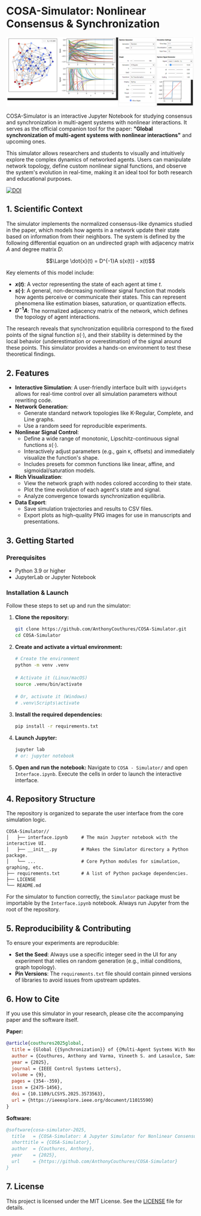 # COSA-Simulator: Nonlinear Consensus & Synchronization

![Interface overview](Screenshot.png)

COSA-Simulator is an interactive Jupyter Notebook for studying consensus and synchronization in multi-agent systems with nonlinear interactions. It serves as the official companion tool for the paper: **"Global synchronization of multi-agent systems with nonlinear interactions"** and upcoming ones.

This simulator allows researchers and students to visually and intuitively explore the complex dynamics of networked agents. Users can manipulate network topology, define custom nonlinear signal functions, and observe the system's evolution in real-time, making it an ideal tool for both research and educational purposes. 

[![DOI](https://zenodo.org/badge/1080480523.svg)](https://doi.org/10.5281/zenodo.17407390)



## 1. Scientific Context

The simulator implements the normalized consensus-like dynamics studied in the paper, which models how agents in a network update their state based on information from their neighbors. The system is defined by the following differential equation on an undirected graph with adjacency matrix $A$ and degree matrix $D$:

$$\Large \dot{x}(t) = D^{-1}A s(x(t)) - x(t)$$

Key elements of this model include:
*   **$x(t)$**: A vector representing the state of each agent at time $t$.
*   **$s(\cdot)$**: A general, non-decreasing nonlinear signal function that models how agents perceive or communicate their states. This can represent phenomena like estimation biases, saturation, or quantization effects.
*   **$D^{-1}A$**: The normalized adjacency matrix of the network, which defines the topology of agent interactions.

The research reveals that synchronization equilibria correspond to the fixed points of the signal function $s(\cdot)$, and their stability is determined by the local behavior (underestimation or overestimation) of the signal around these points. This simulator provides a hands-on environment to test these theoretical findings.

## 2. Features

*   **Interactive Simulation**: A user-friendly interface built with `ipywidgets` allows for real-time control over all simulation parameters without rewriting code.
*   **Network Generation**:
    *   Generate standard network topologies like K-Regular, Complete, and Line graphs.
    *   Use a random seed for reproducible experiments.
*   **Nonlinear Signal Control**:
    *   Define a wide range of monotonic, Lipschitz-continuous signal functions $s(\cdot)$.
    *   Interactively adjust parameters (e.g., gain `K`, offsets) and immediately visualize the function's shape.
    *   Includes presets for common functions like linear, affine, and sigmoidal/saturation models.
*   **Rich Visualization**:
    *   View the network graph with nodes colored according to their state.
    *   Plot the time evolution of each agent's state and signal.
    *   Analyze convergence towards synchronization equilibria.
*   **Data Export**:
    *   Save simulation trajectories and results to CSV files.
    *   Export plots as high-quality PNG images for use in manuscripts and presentations.

## 3. Getting Started

### Prerequisites
*   Python 3.9 or higher
*   JupyterLab or Jupyter Notebook

### Installation & Launch
Follow these steps to set up and run the simulator:

1.  **Clone the repository:**
    ```bash
    git clone https://github.com/AnthonyCouthures/COSA-Simulator.git
    cd COSA-Simulator
    ```

2.  **Create and activate a virtual environment:**
    ```bash
    # Create the environment
    python -m venv .venv
    
    # Activate it (Linux/macOS)
    source .venv/bin/activate
    
    # Or, activate it (Windows)
    # .venv\Scripts\activate
    ```

3.  **Install the required dependencies:**
    ```bash
    pip install -r requirements.txt
    ```

4.  **Launch Jupyter:**
    ```bash
    jupyter lab
    # or: jupyter notebook
    ```
5.  **Open and run the notebook:** Navigate to `COSA - Simulator/` and open `Interface.ipynb`. Execute the cells in order to launch the interactive interface.

## 4. Repository Structure

The repository is organized to separate the user interface from the core simulation logic.

```
COSA-Simulator//
│   ├── interface.ipynb     # The main Jupyter notebook with the interactive UI.
│   ├── __init__.py         # Makes the Simulator directory a Python package.
│   └── ...                 # Core Python modules for simulation, graphing, etc.
├── requirements.txt        # A list of Python package dependencies.
├── LICENSE
└── README.md
```
For the simulator to function correctly, the `Simulator` package must be importable by the `Interface.ipynb` notebook. Always run Jupyter from the root of the repository.

## 5. Reproducibility & Contributing

To ensure your experiments are reproducible:
*   **Set the Seed**: Always use a specific integer seed in the UI for any experiment that relies on random generation (e.g., initial conditions, graph topology).
*   **Pin Versions**: The `requirements.txt` file should contain pinned versions of libraries to avoid issues from upstream updates.

## 6. How to Cite

If you use this simulator in your research, please cite the accompanying paper and the software itself.

**Paper:**
```bibtex
@article{couthures2025global,
  title = {Global {{Synchronization}} of {{Multi-Agent Systems With Nonlinear Interactions}}},
  author = {Couthures, Anthony and Varma, Vineeth S. and Lasaulce, Samson and Morărescu, Irinel-Constantin},
  year = {2025},
  journal = {IEEE Control Systems Letters},
  volume = {9},
  pages = {354--359},
  issn = {2475-1456},
  doi = {10.1109/LCSYS.2025.3573563},
  url = {https://ieeexplore.ieee.org/document/11015590}
}
```

**Software:**
```bibtex
@software{cosa-simulator-2025,
  title   = {COSA-Simulator: A Jupyter Simulator for Nonlinear Consensus and Synchronization},
  shorttitle = {COSA-Simulator},
  author  = {Couthures, Anthony},
  year    = {2025},
  url     = {https://github.com/AnthonyCouthures/COSA-Simulator}
}
```

## 7. License

This project is licensed under the MIT License. See the [LICENSE](LICENSE) file for details.



